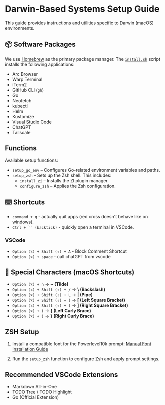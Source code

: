 # Darwin-Based Systems Setup Guide

This guide provides instructions and utilities specific to Darwin (macOS) environments.

## 📦 Software Packages

We use [Homebrew](https://brew.sh) as the primary package manager. The [`install.sh`](install.sh) script installs the following applications:

- Arc Browser
- Warp Terminal
- iTerm2
- GitHub CLI (`gh`)
- Go
- Neofetch
- kubectl
- Helm
- Kustomize
- Visual Studio Code
- ChatGPT
- Tailscale

## Functions

Available setup functions:

- `setup_go_env` – Configures Go-related environment variables and paths.
- `setup_zsh` – Sets up the Zsh shell. This includes:
  - `install_zi` – Installs the ZI plugin manager.
  - `configure_zsh` – Applies the Zsh configuration.

## ⌨️ Shortcuts

- `command + q` - actually quit apps (red cross doesn't behave like on windows).
- ` Ctrl + `` (backtick) ` -  quickly open a terminal in VSCode.

### VSCode
- `Option (⌥) + Shift (⇧) + A` - Block Comment Shortcut
- `Option (⌥) + space` - call chatGPT from vscode

## 🔣 Special Characters (macOS Shortcuts)

- `Option (⌥) + n` → **~ (Tilde)**
- `Option (⌥) + Shift (⇧) + /` → **\\ (Backslash)**
- `Option (⌥) + Shift (⇧) + L` → **| (Pipe)**
- `Option (⌥) + Shift (⇧) + (` → **[ (Left Square Bracket)**
- `Option (⌥) + Shift (⇧) + )` → **] (Right Square Bracket)**
- `Option (⌥) + (` → **{ (Left Curly Brace)**
- `Option (⌥) + )` → **} (Right Curly Brace)**

## ZSH Setup

1. Install a compatible font for the Powerlevel10k prompt:
   [Manual Font Installation Guide](https://github.com/romkatv/powerlevel10k?tab=readme-ov-file#manual-font-installation)

2. Run the `setup_zsh` function to configure Zsh and apply prompt settings.

## Recommended VSCode Extensions

- Markdown All-in-One
- TODO Tree / TODO Highlight
- Go (Official Extension)

